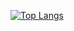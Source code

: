 [![Top Langs](https://github-readme-stats.vercel.app/api/top-langs/?username=jaehong24)](https://github.com/anuraghazra/github-readme-stats)
